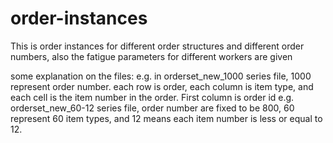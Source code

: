 # order-instances
This is order instances for different order structures and different order numbers, also the fatigue parameters for different workers are given

some explanation on the files: 
e.g. in orderset_new_1000 series file, 1000 represent order number. each row is order, each column is item type, and each cell is the item number in the order. First column is order id
e.g. orderset_new_60-12 series file, order number are fixed to be 800, 60 represent 60 item types, and 12 means each item number is less or equal to 12. 
